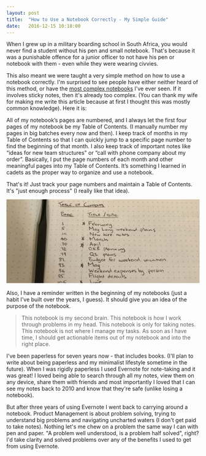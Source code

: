 ```yaml
---
layout: post
title:  "How to Use a Notebook Correctly - My Simple Guide"
date:   2016-12-15 10:18:00
---
```


When I grew up in a military boarding school in South Africa, you would never find a student without his pen and small notebook. That's because it was a punishable offence for a junior officer to not have his pen or notebook with them - even while they were wearing civvies.

This also meant we were taught a very simple method on how to use a notebook correctly. I'm surprised to see people have either neither heard of this method, or have the [most complex notebooks](http://becomeawritertoday.com/gtd-moleskine-notebook/) I've ever seen. If it involves sticky notes, then it's already too complex. (You can thank my wife for making me write this article because at first I thought this was mostly common knowledge). Here it is:

<!--more-->

All of my notebook’s pages are numbered, and I always let the first four pages of my notebook be my Table of Contents. (I manually number my pages in big batches every now and then). I keep track of months in my Table of Contents so that I can quickly jump to a specific page number to find the beginning of that month. I also keep track of important notes like “ideas for new team structures" or “call with phone company about my order”. Basically, I put the page numbers of each month and other meaningful pages into my Table of Contents. It’s something I learned in cadets as the proper way to organize and use a notebook.

That's it! Just track your page numbers and maintain a Table of Contents. It's "just enough process" (I really like that idea).

!["Notebook with table of contents example"](/assets/images/articles/notebook-table-of-contents.jpg)


Also, I have a reminder written in the beginning of my notebooks (just a habit I've built over the years, I guess). It should give you an idea of the purpose of the notebook.

> This notebook is my second brain.
> This notebook is how I work through problems in my head.
> This notebook is only for taking notes.
> This notebook is not where I manage my tasks.
> As soon as I have time, I should get actionable items out of my notebook and into the right place.

I've been paperless for seven years now - that includes books. (I'll plan to write about being paperless and my minimalist lifestyle sometime in the future). When I was rigidly paperless I used Evernote for note-taking and it was great! I loved being able to search through all my notes, view them on any device, share them with friends and most importantly I loved that I can see my notes back to 2010 and know that they're safe (unlike losing a notebook).

But after three years of using Evernote I went back to carrying around a notebook. Product Management is about problem solving, trying to understand big problems and navigating uncharted waters (I don't get paid to take notes). Nothing let's me chew on a problem the same way I can with pen and paper. "A problem well understood, is a problem half solved", right? I'd take clarity and solved problems over any of the benefits I used to get from using Evernote.

